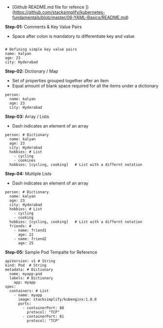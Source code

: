 - [Github README.md file for refence ])(https://github.com/stacksimplify/kubernetes-fundamentals/blob/master/06-YAML-Basics/README.md)

 **Step-01:** Comments & Key Value Pairs
-   Space after colon is mandatory to differentiate key and value

```

# Defining simple key value pairs
name: kalyan
age: 23
city: Hyderabad

```


**Step-02:** Dictionary / Map
-   Set of properties grouped together after an item
-   Equal amount of blank space required for all the items under a dictionary
```
person:
  name: kalyan
  age: 23
  city: Hyderabad

```

**Step-03:** Array / Lists
-   Dash indicates an element of an array
```
person: # Dictionary
  name: kalyan
  age: 23
  city: Hyderabad
  hobbies: # List  
    - cycling
    - cookines
  hobbies: [cycling, cooking]   # List with a differnt notation  

```

**Step-04:** Multiple Lists
-   Dash indicates an element of an array
```
person: # Dictionary
  name: kalyan
  age: 23
  city: Hyderabad
  hobbies: # List  
    - cycling
    - cooking
  hobbies: [cycling, cooking]   # List with a differnt notation  
  friends: # 
    - name: friend1
      age: 22
    - name: friend2
      age: 25            

```

**Step-05:** Sample Pod Tempalte for Reference
```
apiVersion: v1 # String
kind: Pod  # String
metadata: # Dictionary
  name: myapp-pod
  labels: # Dictionary 
    app: myapp         
spec:
  containers: # List
    - name: myapp
      image: stacksimplify/kubenginx:1.0.0
      ports:
        - containerPort: 80
          protocol: "TCP"
        - containerPort: 81
          protocol: "TCP"
```
